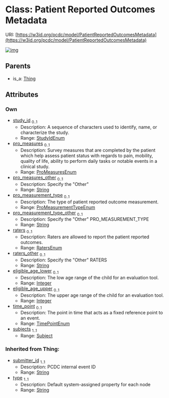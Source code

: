 
# Class: Patient Reported Outcomes Metadata




URI: [https://w3id.org/pcdc/model/PatientReportedOutcomesMetadata](https://w3id.org/pcdc/model/PatientReportedOutcomesMetadata)


[![img](https://yuml.me/diagram/nofunky;dir:TB/class/[Thing],[Subject],[Subject]<subjects%201..1-++[PatientReportedOutcomesMetadata&#124;study_id:StudyIdEnum%20%3F;pro_measures:ProMeasuresEnum%20%3F;pro_measures_other:string%20%3F;pro_measurement_type:ProMeasurementTypeEnum%20%3F;pro_measurement_type_other:string%20%3F;raters:RatersEnum%20%3F;raters_other:string%20%3F;eligible_age_lower:integer%20%3F;eligible_age_upper:integer%20%3F;time_point:TimePointEnum%20%3F;submitter_id(i):string;type(i):string],[Thing]^-[PatientReportedOutcomesMetadata])](https://yuml.me/diagram/nofunky;dir:TB/class/[Thing],[Subject],[Subject]<subjects%201..1-++[PatientReportedOutcomesMetadata&#124;study_id:StudyIdEnum%20%3F;pro_measures:ProMeasuresEnum%20%3F;pro_measures_other:string%20%3F;pro_measurement_type:ProMeasurementTypeEnum%20%3F;pro_measurement_type_other:string%20%3F;raters:RatersEnum%20%3F;raters_other:string%20%3F;eligible_age_lower:integer%20%3F;eligible_age_upper:integer%20%3F;time_point:TimePointEnum%20%3F;submitter_id(i):string;type(i):string],[Thing]^-[PatientReportedOutcomesMetadata])

## Parents

 *  is_a: [Thing](Thing.md)

## Attributes


### Own

 * [study_id](study_id.md)  <sub>0..1</sub>
     * Description: A sequence of characters used to identify, name, or characterize the study.
     * Range: [StudyIdEnum](StudyIdEnum.md)
 * [pro_measures](pro_measures.md)  <sub>0..1</sub>
     * Description: Survey measures that are completed by the patient which help assess patient status with regards to pain, mobility, quality of life, ability to perform daily tasks or notable events in a clinical study.
     * Range: [ProMeasuresEnum](ProMeasuresEnum.md)
 * [pro_measures_other](pro_measures_other.md)  <sub>0..1</sub>
     * Description: Specify the "Other"
     * Range: [String](types/String.md)
 * [pro_measurement_type](pro_measurement_type.md)  <sub>0..1</sub>
     * Description: The type of patient reported outcome measurement.
     * Range: [ProMeasurementTypeEnum](ProMeasurementTypeEnum.md)
 * [pro_measurement_type_other](pro_measurement_type_other.md)  <sub>0..1</sub>
     * Description: Specify the "Other" PRO_MEASUREMENT_TYPE
     * Range: [String](types/String.md)
 * [raters](raters.md)  <sub>0..1</sub>
     * Description: Raters are allowed to report the patient reported outcomes.
     * Range: [RatersEnum](RatersEnum.md)
 * [raters_other](raters_other.md)  <sub>0..1</sub>
     * Description: Specify the "Other" RATERS
     * Range: [String](types/String.md)
 * [eligible_age_lower](eligible_age_lower.md)  <sub>0..1</sub>
     * Description: The low age range of the child for an evaluation tool.
     * Range: [Integer](types/Integer.md)
 * [eligible_age_upper](eligible_age_upper.md)  <sub>0..1</sub>
     * Description: The upper age range of the child for an evaluation tool.
     * Range: [Integer](types/Integer.md)
 * [time_point](time_point.md)  <sub>0..1</sub>
     * Description: The point in time that acts as a fixed reference point to an event.
     * Range: [TimePointEnum](TimePointEnum.md)
 * [subjects](subjects.md)  <sub>1..1</sub>
     * Range: [Subject](Subject.md)

### Inherited from Thing:

 * [submitter_id](submitter_id.md)  <sub>1..1</sub>
     * Description: PCDC internal event ID
     * Range: [String](types/String.md)
 * [type](type.md)  <sub>1..1</sub>
     * Description: Default system-assigned property for each node
     * Range: [String](types/String.md)
